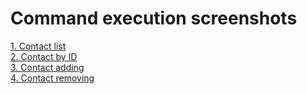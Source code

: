 <h1>Command execution screenshots</h1>
<a href="https://monosnap.com/file/DA8M8P1IJEwocfBM2DjLGZL69O0KYN" rel="noopener noreferrer" target="_blank">1. Contact list</a>
</br>
<a href="https://monosnap.com/file/z8PnBoV5bzz9eaIoQNcMBXAbyIAsqe" rel="noopener noreferrer" target="_blank">2. Contact by ID</a>
</br>
<a href="https://monosnap.com/file/GCtTF7HDoiJgZ3j61yzYHcwmtTofcL" rel="noopener noreferrer" target="_blank">3. Contact adding</a>
</br>
<a href="https://monosnap.com/file/VjwjRPrPAKpqEYtlDZUKKVOhtetlAO" rel="noopener noreferrer" target="_blank">4. Contact removing</a>

